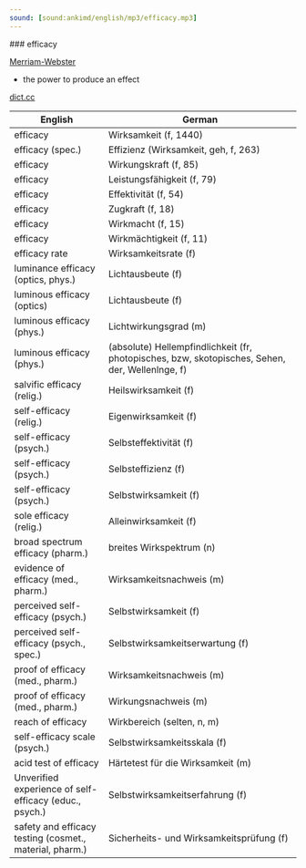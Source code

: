 ```yaml
---
sound: [sound:ankimd/english/mp3/efficacy.mp3]
---
```


\### efficacy

[Merriam-Webster](https://www.merriam-webster.com/dictionary/efficacy)

- the power to produce an effect

[dict.cc](https://www.dict.cc/efficacy)

| English        | German       |
| -------------- | ------------ |
| efficacy | Wirksamkeit (f, 1440) |
| efficacy (spec.) | Effizienz (Wirksamkeit, geh, f, 263) |
| efficacy | Wirkungskraft (f, 85) |
| efficacy | Leistungsfähigkeit (f, 79) |
| efficacy | Effektivität (f, 54) |
| efficacy | Zugkraft (f, 18) |
| efficacy | Wirkmacht (f, 15) |
| efficacy | Wirkmächtigkeit (f, 11) |
| efficacy rate | Wirksamkeitsrate (f) |
| luminance efficacy (optics, phys.) | Lichtausbeute (f) |
| luminous efficacy (optics) | Lichtausbeute (f) |
| luminous efficacy (phys.) | Lichtwirkungsgrad (m) |
| luminous efficacy <K> (phys.) | (absolute) Hellempfindlichkeit (fr, photopisches, bzw, skotopisches, Sehen, der, Wellenlnge, f) |
| salvific efficacy (relig.) | Heilswirksamkeit (f) |
| self-efficacy (relig.) | Eigenwirksamkeit (f) |
| self-efficacy (psych.) | Selbsteffektivität (f) |
| self-efficacy (psych.) | Selbsteffizienz (f) |
| self-efficacy (psych.) | Selbstwirksamkeit (f) |
| sole efficacy (relig.) | Alleinwirksamkeit (f) |
| broad spectrum efficacy (pharm.) | breites Wirkspektrum (n) |
| evidence of efficacy (med., pharm.) | Wirksamkeitsnachweis (m) |
| perceived self-efficacy (psych.) | Selbstwirksamkeit (f) |
| perceived self-efficacy (psych., spec.) | Selbstwirksamkeitserwartung <SWE> (f) |
| proof of efficacy <POE> (med., pharm.) | Wirksamkeitsnachweis (m) |
| proof of efficacy <POE> (med., pharm.) | Wirkungsnachweis (m) |
| reach of efficacy | Wirkbereich (selten, n, m) |
| self-efficacy scale (psych.) | Selbstwirksamkeitsskala (f) |
| acid test of efficacy | Härtetest für die Wirksamkeit (m) |
| Unverified experience of self-efficacy (educ., psych.) | Selbstwirksamkeitserfahrung (f) |
| safety and efficacy testing (cosmet., material, pharm.) | Sicherheits- und Wirksamkeitsprüfung (f) |
